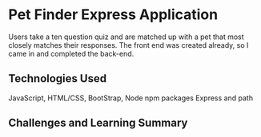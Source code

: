 # Pet Finder Express Application

Users take a ten question quiz and are matched up with a pet that most closely matches their responses. The front end was created already, so I came in and completed the back-end. 

## Technologies Used

JavaScript, HTML/CSS, BootStrap, Node npm packages Express and path

## Challenges and Learning Summary